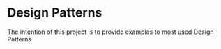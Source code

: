 # Design Patterns

The intention of this project is to provide examples to most used Design Patterns.